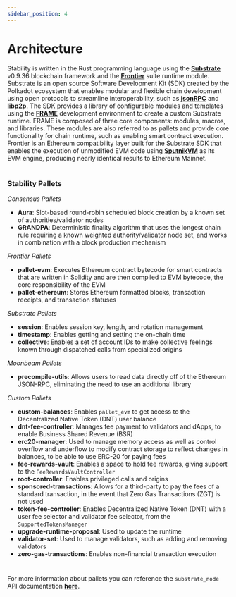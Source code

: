 ```yaml
---
sidebar_position: 4
---
```


# Architecture

Stability is written in the Rust programming language using the **[Substrate](https://github.com/paritytech/polkadot-sdk/tree/master/substrate)** v0.9.36 blockchain framework and the **[Frontier](https://github.com/paritytech/frontier)** suite runtime module. Substrate is an open source Software Development Kit (SDK) created by the Polkadot ecosystem that enables modular and flexible chain development using open protocols to streamline interoperability, such as **[jsonRPC](https://www.jsonrpc.org/specification)** and **[libp2p](https://docs.libp2p.io/concepts/introduction/overview/)**. The SDK provides a library of configurable modules and templates using the **[FRAME](https://docs.substrate.io/reference/frame-pallets/)** development environment to create a custom Substrate runtime. FRAME is composed of three core components: modules, macros, and libraries. These modules are also referred to as pallets and provide core functionality for chain runtime, such as enabling smart contract execution. Frontier is an Ethereum compatibility layer built for the Substrate SDK that enables the execution of unmodified EVM code using **[SputnikVM](https://github.com/rust-blockchain/evm)** as its EVM engine, producing nearly identical results to Ethereum Mainnet.  

#

### Stability Pallets
  
_Consensus Pallets_
- **Aura**: Slot-based round-robin scheduled block creation by a known set of authorities/validator nodes
- **GRANDPA**: Deterministic finality algorithm that uses the longest chain rule requiring a known weighted authority/validator node set, and works in combination with a block production mechanism
  
_Frontier Pallets_
- **pallet-evm**: Executes Ethereum contract bytecode for smart contracts that are written in Solidity and are then compiled to EVM bytecode, the core responsibility of the EVM
- **pallet-ethereum**: Stores Ethereum formatted blocks, transaction receipts, and transaction statuses
  
_Substrate Pallets_
- **session**: Enables session key, length, and rotation management
- **timestamp**: Enables getting and setting the on-chain time
- **collective**: Enables a set of account IDs to make collective feelings known through dispatched calls from specialized origins
  
_Moonbeam Pallets_
- **precompile-utils**: Allows users to read data directly off of the Ethereum JSON-RPC, eliminating the need to use an additional library
  
_Custom Pallets_
- **custom-balances**: Enables ``pallet_evm`` to get access to the Decentralized Native Token (DNT) user balance
- **dnt-fee-controller**: Manages fee payment to validators and dApps, to enable Business Shared Revenue (BSR) 
- **erc20-manager**: Used to manage memory access as well as control overflow and underflow to modify contract storage to reflect changes in balances, to be able to use ERC-20 for paying fees
- **fee-rewards-vault**: Enables a space to hold fee rewards, giving support to the ``FeeRewardsVaultController``
- **root-controller**: Enables privileged calls and origins
- **sponsored-transactions**: Allows for a third-party to pay the fees of a standard transaction, in the event that Zero Gas Transactions (ZGT) is not used 
- **token-fee-controller**: Enables Decentralized Native Token (DNT) with a user fee selector and validator fee selector, from the ``SupportedTokensManager``
- **upgrade-runtime-proposal**: Used to update the runtime
- **validator-set**: Used to manage validators, such as adding and removing validators
- **zero-gas-transactions**: Enables non-financial transaction execution

#  

For more information about pallets you can reference the ```substrate_node``` API documentation **[here](https://paritytech.github.io/polkadot-sdk/master/substrate_node/index.html)**.
